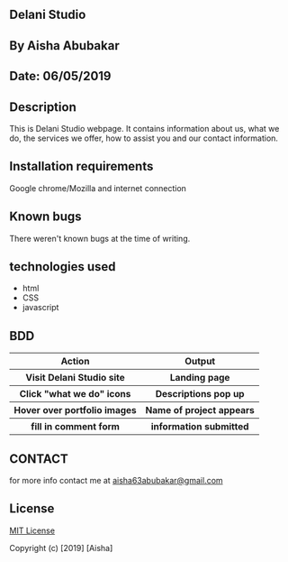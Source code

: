 ## Delani Studio
## By Aisha Abubakar
## Date: 06/05/2019
## Description
This is Delani Studio webpage. It contains information about us, what we do, the services we offer, how to assist you and our contact information.

## Installation requirements
Google chrome/Mozilla and internet connection

## Known bugs
There weren't known bugs at the time of writing.

## technologies used
* html
* CSS
* javascript

## BDD
<table>
  <tr>
    <th>
      Action
    </th>
    <th>
      Output
    </th>
  </tr>
  <tr>
    <th>
      Visit Delani Studio site
    </th>
    <th>
      Landing page
    </th>
  </tr>
  <tr>
    <th>
      Click "what we do" icons
    </th>
    <th>
      Descriptions pop up
    </th>
  </tr>
  <tr>
    <th>
      Hover over portfolio images
    </th>
    <th>
      Name of project appears
    </th>
  </tr>
  <tr>
    <th>
      fill in comment form
    </th>
    <th>
      information submitted
    </th>
  </tr>
</table>

## CONTACT
for more info contact me at aisha63abubakar@gmail.com

## License
[MIT License](https://choosealicense.com/licenses/mit/)


Copyright (c) [2019] [Aisha]
